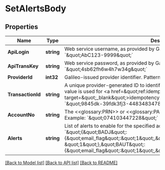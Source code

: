 # SetAlertsBody

## Properties
Name | Type | Description | Notes
------------ | ------------- | ------------- | -------------
**ApiLogin** | **string** | Web service username, as provided by Galileo. Pattern: Max 50 characters Example: &#x60;\&quot;AbC123-9999\&quot;&#x60; | [default to AbC123-9999]
**ApiTransKey** | **string** | Web service password, as provided by Galileo. Pattern: Max 15 characters Example: &#x60;\&quot;4sb62fh6w4h7w34g\&quot;&#x60; | [default to 4sb62fh6w4h7w34g]
**ProviderId** | **int32** | Galileo-issued provider identifier. Pattern: Max 10 digits Example: &#x60;9999&#x60; | [default to 9999]
**TransactionId** | **string** | A unique provider-generated ID to identify this API call. A UUID is preferred. This value is used for &lt;a href&#x3D;\&quot;ref:idempotency\&quot; target&#x3D;\&quot;_blank\&quot;&gt;idempotency&lt;/a&gt;. Pattern: 60 characters or less Example: &#x60;\&quot;9845dk-39fdk3fj3-4483483478\&quot;&#x60; | [default to 123e4567-e89b-12d3-a456-426614174000]
**AccountNo** | **string** | The &lt;&lt;glossary:PRN&gt;&gt; or &lt;&lt;glossary:PAN&gt;&gt; of the account. Pattern: PAN or PRN  Example: &#x60;\&quot;074103447228\&quot;&#x60; | [default to 074103447228]
**Alerts** | **string** | List of alerts to enable for the specified account. Pattern: JSON string Example: &#x60;\&quot;{\&quot;BADJ\&quot;:{\&quot;email_flag\&quot;:\&quot;1\&quot;,\&quot;pager_flag\&quot;: \&quot;1\&quot;},\&quot;BAUT\&quot;:{\&quot;email_flag\&quot;:\&quot;1\&quot;,\&quot;pager_flag\&quot;:\&quot;1\&quot;}}\&quot;&#x60; | [default to {"BADJ":{"email_flag":"1","pager_flag": "1"},"BAUT":{"email_flag":"1","pager_flag":"1"}}]

[[Back to Model list]](../README.md#documentation-for-models) [[Back to API list]](../README.md#documentation-for-api-endpoints) [[Back to README]](../README.md)

